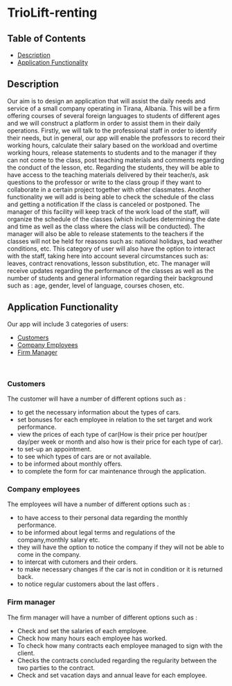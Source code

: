 # TrioLift-renting

## Table of Contents
* [Description](#description)
* [Application Functionality](#application-functionality)

## Description
Our aim is to design an application that will assist the daily needs and service of a small company operating in Tirana, Albania. This will be a firm offering courses of several foreign languages to students of different ages and we will construct a platform in order to assist them in their daily operations. Firstly, we will talk to the professional staff in order to identify their needs, but in general, our app will enable the professors to record their working hours, calculate their salary based on the workload and overtime working hours, release statements to students and to the manager if they can not come to the class, post teaching materials and comments regarding the conduct of the lesson, etc. Regarding the students, they will be able to have access to the teaching materials delivered by their teacher/s, ask questions to the professor or write to the class group if they want to collaborate in a certain project together with other classmates. Another functionality we will add is being able to check the schedule of the class and getting a notification If the class is canceled or postponed. The manager of this facility will keep track of the work load of the staff, will organize the schedule of the classes (which includes  determining the date and time as well as the class where the class will be conducted). The manager will also be able to release statements to the teachers if the classes will not be held for reasons such as: national holidays, bad weather conditions, etc. This category of user will also have the option to interact with the staff, taking here into account several circumstances such as: leaves, contract renovations, lesson substitution, etc. The manager will receive updates regarding the performance of the classes as well as the number of students and general information regarding their background such as : age, gender, level of language, courses chosen, etc.


## Application Functionality
Our app will include 3 categories of users:
* [Customers](#Customers)
* [Company Employees](#Company-Employees)
* [Firm Manager](#Firm-Manager)
<br>

### Customers
The customer will have a number of  different options  such as :
* to get the necessary information about the types of cars. 
* set bonuses for each employee in relation to the set target and work performance.
* view the prices of each type of car(How is their price per hour/per day/per week or month and also how is their price for each type of car).
* to set-up an appointment. 
* to see which types of  cars are or not available. 
* to be informed about monthly offers. 
* to complete the form for car maintenance through the application.




### Company employees
The employees will have a number  of different options such as :
* to have access to their personal data regarding the monthly performance.
* to be informed about legal terms and regulations of the company,monthly salary etc.
* they will have the option to notice the company if they will not be able to come in the company.
* to intercat with cutomers and their orders.
* to make necessary changes if the car is not in condition or it is returned back.
* to notice regular customers about the last offers .



### Firm manager
The firm manager will have a number of  different options  such as :
* Check and set the salaries of each employee.
* Check how many hours each employee has worked.
* To check how many contracts each employee managed to sign with the client.
* Checks the contracts concluded regarding the regularity between the two parties to the contract.
* Check and set vacation days and annual leave for each employee.





